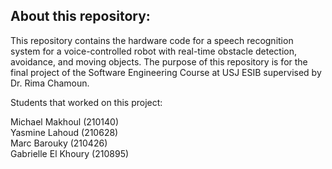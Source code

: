 ## About this repository:
This repository contains the hardware code for a speech recognition system for a voice-controlled robot with real-time obstacle detection, avoidance, and moving objects. The purpose of this repository is for the final project of the Software Engineering Course at USJ ESIB supervised by Dr. Rima Chamoun.

Students that worked on this project:

Michael Makhoul (210140) <br>
Yasmine Lahoud (210628) <br>
Marc Barouky (210426) <br>
Gabrielle El Khoury (210895)
